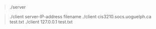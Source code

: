 > ./server

> ./client server-IP-address filename
> ./client cis3210.socs.uoguelph.ca test.txt
> ./client 127.0.0.1 test.txt